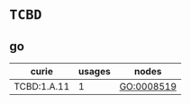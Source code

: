 # `TCBD`

## go

| curie       |   usages | nodes                                           |
|-------------|----------|-------------------------------------------------|
| TCBD:1.A.11 |        1 | [GO:0008519](https://bioregistry.io/GO:0008519) |

